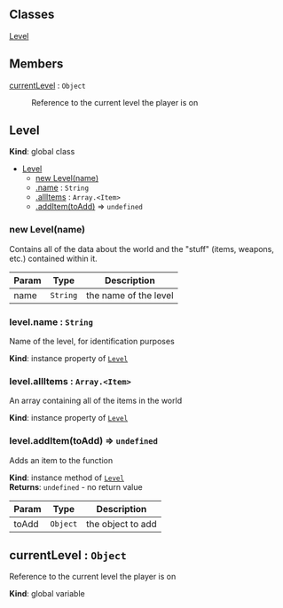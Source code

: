 ## Classes

<dl>
<dt><a href="#Level">Level</a></dt>
<dd></dd>
</dl>

## Members

<dl>
<dt><a href="#currentLevel">currentLevel</a> : <code>Object</code></dt>
<dd><p>Reference to the current level the player is on</p>
</dd>
</dl>

<a name="Level"></a>

## Level
**Kind**: global class  

* [Level](#Level)
    * [new Level(name)](#new_Level_new)
    * [.name](#Level+name) : <code>String</code>
    * [.allItems](#Level+allItems) : <code>Array.&lt;Item&gt;</code>
    * [.addItem(toAdd)](#Level+addItem) ⇒ <code>undefined</code>

<a name="new_Level_new"></a>

### new Level(name)
Contains all of the data about the world and the "stuff" (items, weapons,etc.) contained within it.


| Param | Type | Description |
| --- | --- | --- |
| name | <code>String</code> | the name of the level |

<a name="Level+name"></a>

### level.name : <code>String</code>
Name of the level, for identification purposes

**Kind**: instance property of [<code>Level</code>](#Level)  
<a name="Level+allItems"></a>

### level.allItems : <code>Array.&lt;Item&gt;</code>
An array containing all of the items in the world

**Kind**: instance property of [<code>Level</code>](#Level)  
<a name="Level+addItem"></a>

### level.addItem(toAdd) ⇒ <code>undefined</code>
Adds an item to the function

**Kind**: instance method of [<code>Level</code>](#Level)  
**Returns**: <code>undefined</code> - no return value  

| Param | Type | Description |
| --- | --- | --- |
| toAdd | <code>Object</code> | the object to add |

<a name="currentLevel"></a>

## currentLevel : <code>Object</code>
Reference to the current level the player is on

**Kind**: global variable  
